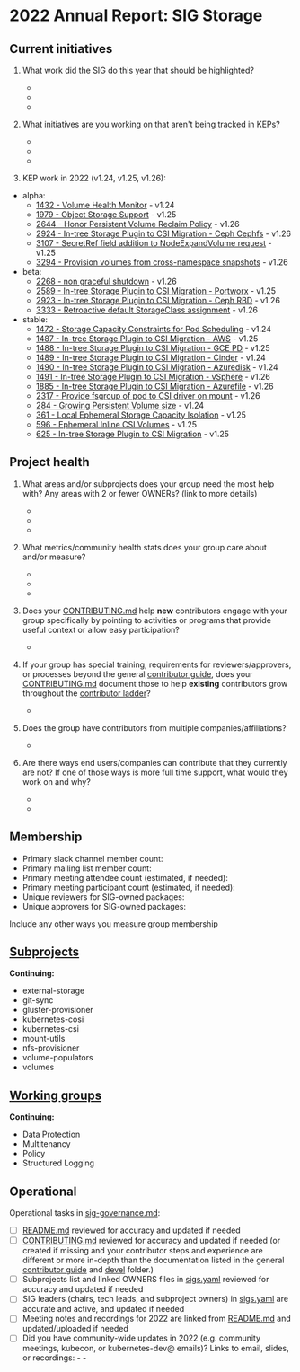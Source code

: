 # 2022 Annual Report: SIG Storage

## Current initiatives

1. What work did the SIG do this year that should be highlighted?

   -
   -
   -

2. What initiatives are you working on that aren't being tracked in KEPs?

   -
   -
   -



3. KEP work in 2022 (v1.24, v1.25, v1.26):
  - alpha:
    - [1432 - Volume Health Monitor](https://github.com/kubernetes/enhancements/tree/master/keps/sig-storage/1432-volume-health-monitor) - v1.24
    - [1979 - Object Storage Support](https://github.com/kubernetes/enhancements/tree/master/keps/sig-storage/1979-object-storage-support) - v1.25
    - [2644 - Honor Persistent Volume Reclaim Policy](https://github.com/kubernetes/enhancements/tree/master/keps/sig-storage/2644-honor-pv-reclaim-policy) - v1.26
    - [2924 - In-tree Storage Plugin to CSI Migration - Ceph Cephfs](https://github.com/kubernetes/enhancements/tree/master/keps/sig-storage/2924-csi-migration-cephfs) - v1.26
    - [3107 - SecretRef field addition to NodeExpandVolume request](https://github.com/kubernetes/enhancements/tree/master/keps/sig-storage/3107-csi-nodeexpandsecret) - v1.25
    - [3294 - Provision volumes from cross-namespace snapshots](https://github.com/kubernetes/enhancements/tree/master/keps/sig-storage/3294-provision-volumes-from-cross-namespace-snapshots) - v1.26
  - beta:
    - [2268 - non graceful shutdown](https://github.com/kubernetes/enhancements/tree/master/keps/sig-storage/2268-non-graceful-shutdown) - v1.26
    - [2589 - In-tree Storage Plugin to CSI Migration - Portworx](https://github.com/kubernetes/enhancements/tree/master/keps/sig-storage/2589-csi-migration-portworx) - v1.25
    - [2923 - In-tree Storage Plugin to CSI Migration - Ceph RBD](https://github.com/kubernetes/enhancements/tree/master/keps/sig-storage/2923-csi-migration-ceph-rbd) - v1.26
    - [3333 - Retroactive default StorageClass assignment](https://github.com/kubernetes/enhancements/tree/master/keps/sig-storage/3333-reconcile-default-storage-class) - v1.26
  - stable:
    - [1472 - Storage Capacity Constraints for Pod Scheduling](https://github.com/kubernetes/enhancements/tree/master/keps/sig-storage/1472-storage-capacity-tracking) - v1.24
    - [1487 - In-tree Storage Plugin to CSI Migration - AWS](https://github.com/kubernetes/enhancements/tree/master/keps/sig-storage/1487-csi-migration-aws) - v1.25
    - [1488 - In-tree Storage Plugin to CSI Migration - GCE PD](https://github.com/kubernetes/enhancements/tree/master/keps/sig-storage/1488-csi-migration-gce-pd) - v1.25
    - [1489 - In-tree Storage Plugin to CSI Migration - Cinder](https://github.com/kubernetes/enhancements/tree/master/keps/sig-storage/1489-csi-migration-cinder) - v1.24
    - [1490 - In-tree Storage Plugin to CSI Migration - Azuredisk](https://github.com/kubernetes/enhancements/tree/master/keps/sig-storage/1490-csi-migration-azuredisk) - v1.24
    - [1491 - In-tree Storage Plugin to CSI Migration - vSphere](https://github.com/kubernetes/enhancements/tree/master/keps/sig-storage/1491-csi-migration-vsphere) - v1.26
    - [1885 - In-tree Storage Plugin to CSI Migration - Azurefile](https://github.com/kubernetes/enhancements/tree/master/keps/sig-storage/1885-csi-migration-azurefile) - v1.26
    - [2317 - Provide fsgroup of pod to CSI driver on mount](https://github.com/kubernetes/enhancements/tree/master/keps/sig-storage/2317-fsgroup-on-mount) - v1.26
    - [284 - Growing Persistent Volume size](https://github.com/kubernetes/enhancements/tree/master/keps/sig-storage/284-enable-volume-expansion) - v1.24
    - [361 - Local Ephemeral Storage Capacity Isolation](https://github.com/kubernetes/enhancements/tree/master/keps/sig-storage/361-local-ephemeral-storage-isolation) - v1.25
    - [596 - Ephemeral Inline CSI Volumes](https://github.com/kubernetes/enhancements/tree/master/keps/sig-storage/596-csi-inline-volumes) - v1.25
    - [625 - In-tree Storage Plugin to CSI Migration](https://github.com/kubernetes/enhancements/tree/master/keps/sig-storage/625-csi-migration) - v1.25


## Project health

1. What areas and/or subprojects does your group need the most help with?
   Any areas with 2 or fewer OWNERs? (link to more details)

   -
   -
   -

2. What metrics/community health stats does your group care about and/or measure?

   -
   -
   -

3. Does your [CONTRIBUTING.md] help **new** contributors engage with your group specifically by pointing
   to activities or programs that provide useful context or allow easy participation?

   -

4. If your group has special training, requirements for reviewers/approvers, or processes beyond the general [contributor guide],
   does your [CONTRIBUTING.md] document those to help **existing** contributors grow throughout the [contributor ladder]?

   -

5. Does the group have contributors from multiple companies/affiliations?

   -

6. Are there ways end users/companies can contribute that they currently are not?
   If one of those ways is more full time support, what would they work on and why?

   -
   -

## Membership

- Primary slack channel member count:
- Primary mailing list member count:
- Primary meeting attendee count (estimated, if needed):
- Primary meeting participant count (estimated, if needed):
- Unique reviewers for SIG-owned packages: <!-- in future, this will be generated from OWNERS files referenced from subprojects, expanded with OWNERS_ALIASES files -->
- Unique approvers for SIG-owned packages: <!-- in future, this will be generated from OWNERS files referenced from subprojects, expanded with OWNERS_ALIASES files -->

Include any other ways you measure group membership

## [Subprojects](https://git.k8s.io/community/sig-storage#subprojects)



**Continuing:**

  - external-storage
  - git-sync
  - gluster-provisioner
  - kubernetes-cosi
  - kubernetes-csi
  - mount-utils
  - nfs-provisioner
  - volume-populators
  - volumes


## [Working groups](https://git.k8s.io/community/sig-storage#working-groups)


**Continuing:**

 - Data Protection
 - Multitenancy
 - Policy
 - Structured Logging

## Operational

Operational tasks in [sig-governance.md]:

- [ ] [README.md] reviewed for accuracy and updated if needed
- [ ] [CONTRIBUTING.md] reviewed for accuracy and updated if needed
      (or created if missing and your contributor steps and experience are different or more
      in-depth than the documentation listed in the general [contributor guide] and [devel] folder.)
- [ ] Subprojects list and linked OWNERS files in [sigs.yaml] reviewed for accuracy and updated if needed
- [ ] SIG leaders (chairs, tech leads, and subproject owners) in [sigs.yaml] are accurate and active, and updated if needed
- [ ] Meeting notes and recordings for 2022 are linked from [README.md] and updated/uploaded if needed
- [ ] Did you have community-wide updates in 2022 (e.g. community meetings, kubecon, or kubernetes-dev@ emails)? Links to email, slides, or recordings:
      -
      -

[CONTRIBUTING.md]: https://git.k8s.io/community/sig-storage/CONTRIBUTING.md
[contributor ladder]: https://git.k8s.io/community/community-membership.md
[sig-governance.md]: https://git.k8s.io/community/committee-steering/governance/sig-governance.md
[README.md]: https://git.k8s.io/community/sig-storage/README.md
[sigs.yaml]: https://git.k8s.io/community/sigs.yaml
[contributor guide]: https://git.k8s.io/community/contributors/guide/README.md
[devel]: https://git.k8s.io/community/contributors/devel/README.md
